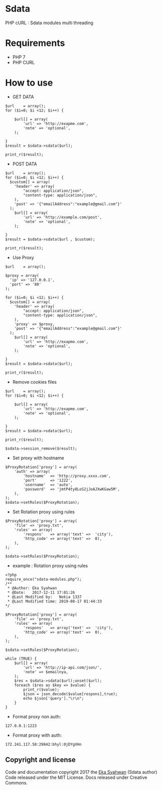 # Sdata 
PHP cURL : Sdata modules multi threading

# Requirements
- PHP 7
- PHP CURL

# How to use 

* GET DATA
```
$url 	= array(); 
for ($i=0; $i <12; $i++) { 

	$url[] = array(
		'url' => 'http://exapme.com',
		'note' => 'optional', 
	);

}
$result = $sdata->sdata($url);

print_r($result);

```

* POST DATA
```
$url 	= array(); 
for ($i=0; $i <12; $i++) { 
  $custom[] = array(
    'header' => array(
        "accept: application/json",
        "content-type: application/json",
    ),
    'post' => '{"emailAddress":"example@gmail.com"}'
  );
	$url[] = array(
		'url' => 'http://example.com/post',
		'note' => 'optional', 
	);

}
$result = $sdata->sdata($url , $custom);

print_r($result);

```
* Use Proxy

```
$url 	= array(); 

$proxy = array(
  'ip' => '127.0.0.1',
  'port' => '80'
);

for ($i=0; $i <12; $i++) { 
  $custom[] = array(
    'header' => array(
        "accept: application/json",
        "content-type: application/json",
    ),
    'proxy' => $proxy,
    'post' => '{"emailAddress":"example@gmail.com"}'
  );
	$url[] = array(
		'url' => 'http://exapme.com',
		'note' => 'optional', 
	);

}
$result = $sdata->sdata($url);

print_r($result);

```

* Remove cookies files
```
$url 	= array(); 
for ($i=0; $i <12; $i++) { 

	$url[] = array(
		'url' => 'http://exapme.com',
		'note' => 'optional', 
	);

}
$result = $sdata->sdata($url);

print_r($result);

$sdata->session_remove($result);

```

* Set proxy with hostname 

```
$ProxyRotation['proxy'] = array(
	'auth' => array(
		'hostname' 	=> 'http://proxy.xxxx.com',
		'port' 		=> '1222',
		'username' 	=> 'auto', 
		'password' 	=> 'jmtP4ty8LoS2jJoAJXwKGaw5M', 
	),
);
$sdata->setRules($ProxyRotation);
```

* Set Rotation proxy using rules

```
$ProxyRotation['proxy'] = array(
	'file' => 'proxy.txt',
	'rules' => array(
		'respons' 	=> array('text' =>  'city'), 
		'http_code' => array('text' =>  0), 
	), 
);

$sdata->setRules($ProxyRotation);
```
* example : Rotation proxy using rules
```
<?php
require_once("sdata-modules.php");
/**
 * @Author: Eka Syahwan
 * @Date:   2017-12-11 17:01:26
 * @Last Modified by:   Nokia 1337
 * @Last Modified time: 2019-08-17 01:44:33
*/

$ProxyRotation['proxy'] = array(
	'file' => 'proxy.txt',
	'rules' => array(
		'respons' 	=> array('text' =>  'city'), 
		'http_code' => array('text' =>  0), 
	), 
);

$sdata->setRules($ProxyRotation);

while (TRUE) {
	$url[] = array(
		'url' => 'http://ip-api.com/json/',
		'note' => $emailnya, 
	);
	$res = $sdata->sdata($url);unset($url);
	foreach ($res as $key => $value) {
		print_r($value);
		$json = json_decode($value[respons],true);
		echo $json['query']."\r\n";
	}
}
```

* Format proxy non auth: 

```
127.0.0.1:1223
```

* Format proxy with auth: 

```
172.241.117.58:29842:bhyl:0jDYgVHn
```


## Copyright and license

Code and documentation copyright 2017 the [Eka Syahwan](https://facebook.com/eka.syahwan.id) (Sdata author) Code released under the MIT License. Docs released under Creative Commons.
